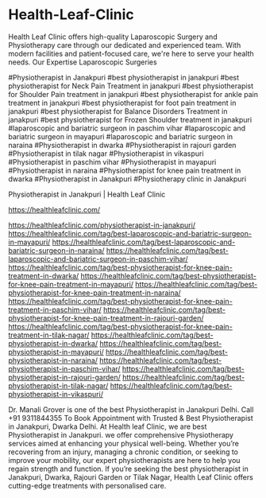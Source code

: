 # Health-Leaf-Clinic
Health Leaf Clinic offers high-quality Laparoscopic Surgery and Physiotherapy care through our dedicated and experienced team. With modern facilities and patient-focused care, we're here to serve your health needs. Our Expertise Laparoscopic Surgeries


#Physiotherapist in Janakpuri
#best physiotherapist in janakpuri
#best physiotherapist for Neck Pain Treatment in janakpuri
#best physiotherapist for Shoulder Pain treatment in janakpuri
#best physiotherapist for ankle pain treatment in janakpuri
#best physiotherapist for foot pain treatment in janakpuri
#best physiotherapist for Balance Disorders Treatment in janakpuri
#best physiotherapist for Frozen Shoulder treatment in janakpuri
#laparoscopic and bariatric surgeon in paschim vihar
#laparoscopic and bariatric surgeon in mayapuri
#laparoscopic and bariatric surgeon in naraina
#Physiotherapist in dwarka
#Physiotherapist in rajouri garden
#Physiotherapist in tilak nagar
#Physiotherapist in vikaspuri
#Physiotherapist in paschim vihar
#Physiotherapist in mayapuri
#Physiotherapist in naraina
#Physiotherapist for knee pain treatment in dwarka
#Physiotherapist in Janakpuri
#Physiotherapy clinic in Janakpuri


Physiotherapist in Janakpuri | Health Leaf Clinic

https://healthleafclinic.com/

https://healthleafclinic.com/physiotherapist-in-janakpuri/
https://healthleafclinic.com/tag/best-laparoscopic-and-bariatric-surgeon-in-mayapuri/
https://healthleafclinic.com/tag/best-laparoscopic-and-bariatric-surgeon-in-naraina/
https://healthleafclinic.com/tag/best-laparoscopic-and-bariatric-surgeon-in-paschim-vihar/
https://healthleafclinic.com/tag/best-physiotherapist-for-knee-pain-treatment-in-dwarka/
https://healthleafclinic.com/tag/best-physiotherapist-for-knee-pain-treatment-in-mayapuri/
https://healthleafclinic.com/tag/best-physiotherapist-for-knee-pain-treatment-in-naraina/
https://healthleafclinic.com/tag/best-physiotherapist-for-knee-pain-treatment-in-paschim-vihar/
https://healthleafclinic.com/tag/best-physiotherapist-for-knee-pain-treatment-in-rajouri-garden/
https://healthleafclinic.com/tag/best-physiotherapist-for-knee-pain-treatment-in-tilak-nagar/
https://healthleafclinic.com/tag/best-physiotherapist-in-dwarka/
https://healthleafclinic.com/tag/best-physiotherapist-in-mayapuri/
https://healthleafclinic.com/tag/best-physiotherapist-in-naraina/
https://healthleafclinic.com/tag/best-physiotherapist-in-paschim-vihar/
https://healthleafclinic.com/tag/best-physiotherapist-in-rajouri-garden/
https://healthleafclinic.com/tag/best-physiotherapist-in-tilak-nagar/
https://healthleafclinic.com/tag/best-physiotherapist-in-vikaspuri/

Dr. Manali Grover is one of the best Physiotherapist in Janakpuri Delhi. Call +91 9311844355 To Book Appointment with Trusted &amp; Best Physiotherapist in Janakpuri, Dwarka Delhi. At Health leaf Clinic, we are best Physiotherapist in Janakpuri. we offer comprehensive Physiotherapy services aimed at enhancing your physical well-being. Whether you’re recovering from an injury, managing a chronic condition, or seeking to improve your mobility, our expert physiotherapists are here to help you regain strength and function. If you’re seeking the best physiotherapist in Janakpuri, Dwarka, Rajouri Garden or Tilak Nagar, Health Leaf Clinic offers cutting-edge treatments with personalised care.
